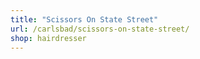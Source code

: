 ```yaml
---
title: "Scissors On State Street"
url: /carlsbad/scissors-on-state-street/
shop: hairdresser
---
```

